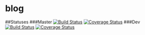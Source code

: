 # blog
##Statuses
###Master
[![Build Status](https://travis-ci.org/michaelilyin/blog.svg?branch=master)](https://travis-ci.org/michaelilyin/blog)
[![Coverage Status](https://coveralls.io/repos/github/michaelilyin/blog/badge.svg?branch=master)](https://coveralls.io/github/michaelilyin/blog?branch=master)
###Dev
[![Build Status](https://travis-ci.org/michaelilyin/blog.svg?branch=dev)](https://travis-ci.org/michaelilyin/blog)
[![Coverage Status](https://coveralls.io/repos/github/michaelilyin/blog/badge.svg?branch=dev)](https://coveralls.io/github/michaelilyin/blog?branch=dev)
